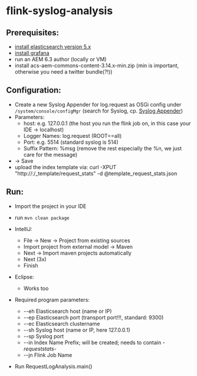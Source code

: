 # flink-syslog-analysis

## Prerequisites: 

* [install elasticsearch version 5.x](https://www.elastic.co/guide/en/elasticsearch/reference/5.6/deb.html)
* [install grafana](http://docs.grafana.org/installation/debian/)
* run an AEM 6.3 author (locally or VM)
* install acs-aem-commons-content-3.14.x-min.zip (min is important, otherwise you need a twitter bundle(?!))

## Configuration:

* Create a new Syslog Appender for log.request as OSGi config under `/system/console/configMgr` (search for Syslog, cp. [Syslog Appender](https://adobe-consulting-services.github.io/acs-aem-commons/features/syslog-appender/index.html))
* Parameters:
  * host: e.g. 127.0.0.1 (the host you run the flink job on, in this case your IDE -> localhost)
  * Logger Names: log.request (ROOT==all)
  * Port: e.g. 5514 (standard syslog is 514)
  * Suffix Pattern: %msg (remove the rest especially the %n, we just care for the message)
* -> Save
* upload the index template via: curl -XPUT "http://<es-host>:<es-http-port>/_template/request_stats" -d @template_request_stats.json

## Run: 

* Import the project in your IDE
* run `mvn clean package`
* IntelliJ: 
  * File -> New -> Project from existing sources
  * Import project from external model -> Maven
  * Next -> Import maven projects automatically
  * Next (3x)
  * Finish
  
* Eclipse:
  * Works too
  
* Required program parameters:
  * --eh Elasticsearch host (name or IP)  
  * --ep Elasticsearch port (transport port!!!, standard: 9300)
  * --ec Elasticsearch clustername 
  * --sh Syslog host (name or IP, here 127.0.0.1) 
  * --sp Syslog port 
  * --in Index Name Prefix; will be created; needs to contain *-requeststats-*  
  * --jn Flink Job Name 

* Run RequestLogAnalysis.main()